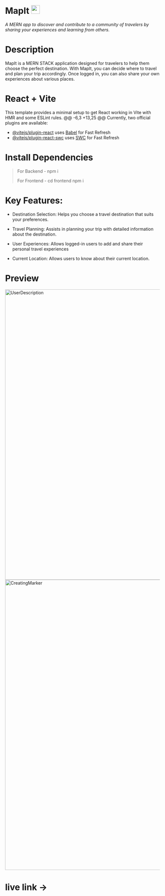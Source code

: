 # MapIt <img width='28' src='https://github.com/user-attachments/assets/5512f161-22a1-4aad-a3cc-3ab255f97b0b' alt='mapLogo' > 
_A MERN app to discover and contribute to a community of travelers by sharing your experiences and learning from others._

# Description

MapIt is a MERN STACK application designed for travelers to help them choose the perfect destination. With MapIt, you can decide where to travel and plan your trip accordingly. Once logged in, you can also share your own experiences about various places.

# React + Vite

This template provides a minimal setup to get React working in Vite with HMR and some ESLint rules.
@@ -6,3 +13,25 @@ Currently, two official plugins are available:

- [@vitejs/plugin-react](https://github.com/vitejs/vite-plugin-react/blob/main/packages/plugin-react/README.md) uses [Babel](https://babeljs.io/) for Fast Refresh
- [@vitejs/plugin-react-swc](https://github.com/vitejs/vite-plugin-react-swc) uses [SWC](https://swc.rs/) for Fast Refresh

# Install Dependencies

> For Backend -  npm i
> 
> For Frontend - cd frontend  npm i
# Key Features:

- Destination Selection: Helps you choose a travel destination that suits your preferences.

- Travel Planning: Assists in planning your trip with detailed information about the destination.

- User Experiences: Allows logged-in users to add and share their personal travel experiences

- Current Location: Allows users to know about their current location.

# Preview
<img width="944" alt="UserDescription" src="https://github.com/user-attachments/assets/b64fd443-ebdb-4ea7-9a3c-49d266d8df39">
<img width="944" alt="CreatingMarker" src="https://github.com/user-attachments/assets/1b6f99c3-04d8-4c3a-b0ed-5182edb5864b">

# live link  →

